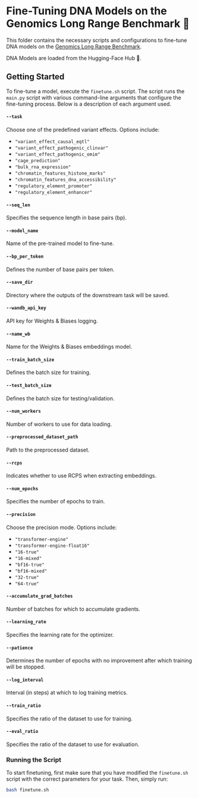 # Fine-Tuning DNA Models on the Genomics Long Range Benchmark 🧬

This folder contains the necessary scripts and configurations to fine-tune DNA models on the [Genomics Long Range Benchmark](https://huggingface.co/datasets/InstaDeepAI/genomics-long-range-benchmark).

DNA Models are loaded from the Hugging-Face Hub 🤗.

## Getting Started

To fine-tune a model, execute the `finetune.sh` script. The script runs the `main.py` script with various command-line arguments that configure the fine-tuning process. Below is a description of each argument used.

#### `--task`
Choose one of the predefined variant effects. Options include:
- `"variant_effect_causal_eqtl"`
- `"variant_effect_pathogenic_clinvar"`
- `"variant_effect_pathogenic_omim"`
- `"cage_prediction"`
- `"bulk_rna_expression"`
- `"chromatin_features_histone_marks"`
- `"chromatin_features_dna_accessibility"`
- `"regulatory_element_promoter"`
- `"regulatory_element_enhancer"`

#### `--seq_len`
Specifies the sequence length in base pairs (bp).

#### `--model_name`
Name of the pre-trained model to fine-tune.

#### `--bp_per_token`
Defines the number of base pairs per token.

#### `--save_dir`
Directory where the outputs of the downstream task will be saved.

#### `--wandb_api_key`
API key for Weights & Biases logging.

#### `--name_wb`
Name for the Weights & Biases embeddings model.

#### `--train_batch_size`
Defines the batch size for training.

#### `--test_batch_size`
Defines the batch size for testing/validation.

#### `--num_workers`
Number of workers to use for data loading.

#### `--preprocessed_dataset_path`
Path to the preprocessed dataset.

#### `--rcps`
Indicates whether to use RCPS when extracting embeddings.

#### `--num_epochs`
Specifies the number of epochs to train.

#### `--precision`
Choose the precision mode. Options include:
- `"transformer-engine"`
- `"transformer-engine-float16"`
- `"16-true"`
- `"16-mixed"`
- `"bf16-true"`
- `"bf16-mixed"`
- `"32-true"`
- `"64-true"`

#### `--accumulate_grad_batches`
Number of batches for which to accumulate gradients.

#### `--learning_rate`
Specifies the learning rate for the optimizer.

#### `--patience`
Determines the number of epochs with no improvement after which training will be stopped.

#### `--log_interval`
Interval (in steps) at which to log training metrics.

#### `--train_ratio`
Specifies the ratio of the dataset to use for training.

#### `--eval_ratio`
Specifies the ratio of the dataset to use for evaluation.


### Running the Script

To start finetuning, first make sure that you have modified the `finetune.sh` script with the correct parameters for your task. Then, simply run:

```bash
bash finetune.sh
